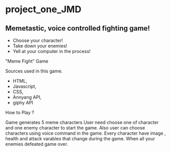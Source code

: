 # project_one_JMD
## Memetastic, voice controlled fighting game!
   * Choose your character!
   * Take down your enemies!
   * Yell at your computer in the process!

   "Meme Fight" Game

  Sources used in this game.

   - HTML,
   - Javascript,
   - CSS,
   - Annyang API,
   - giphy API
  
 How to Play ?

   Game generates 5 meme characters 
   User need choose one of character and one enemy character to start the game.
   Also user can choose characters using voice command in the game.
   Every character have image , health and attack varables that change during the game.
   When all your enemies defeated game over.